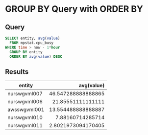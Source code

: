 # GROUP BY Query with ORDER BY

## Query

```sql
SELECT entity, avg(value) 
  FROM mpstat.cpu_busy 
WHERE time > now - 1*hour 
  GROUP BY entity 
  ORDER BY avg(value) DESC
```

## Results

| entity       | avg(value)         | 
|--------------|-------------------:| 
| nurswgvml007 | 46.547288888888865 | 
| nurswgvml006 | 21.85551111111111  | 
| awsswgvml001 | 13.554488888888887 | 
| nurswgvml010 | 7.88160714285714   | 
| nurswgvml011 | 2.8021973094170405 | 
